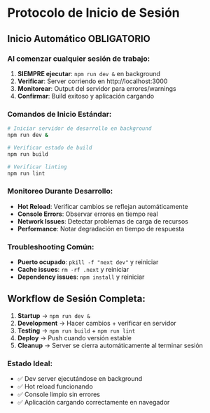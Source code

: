 # Protocolo de Inicio de Sesión

## Inicio Automático OBLIGATORIO

### Al comenzar cualquier sesión de trabajo:

1. **SIEMPRE ejecutar**: `npm run dev &` en background
2. **Verificar**: Server corriendo en http://localhost:3000
3. **Monitorear**: Output del servidor para errores/warnings
4. **Confirmar**: Build exitoso y aplicación cargando

### Comandos de Inicio Estándar:
```bash
# Iniciar servidor de desarrollo en background
npm run dev &

# Verificar estado de build
npm run build

# Verificar linting
npm run lint
```

### Monitoreo Durante Desarrollo:
- **Hot Reload**: Verificar cambios se reflejan automáticamente
- **Console Errors**: Observar errores en tiempo real
- **Network Issues**: Detectar problemas de carga de recursos
- **Performance**: Notar degradación en tiempo de respuesta

### Troubleshooting Común:
- **Puerto ocupado**: `pkill -f "next dev"` y reiniciar
- **Cache issues**: `rm -rf .next` y reiniciar
- **Dependency issues**: `npm install` y reiniciar

## Workflow de Sesión Completa:

1. **Startup** → `npm run dev &`
2. **Development** → Hacer cambios + verificar en servidor
3. **Testing** → `npm run build` + `npm run lint`
4. **Deploy** → Push cuando versión estable
5. **Cleanup** → Server se cierra automáticamente al terminar sesión

### Estado Ideal:
- ✅ Dev server ejecutándose en background
- ✅ Hot reload funcionando
- ✅ Console limpio sin errores
- ✅ Aplicación cargando correctamente en navegador